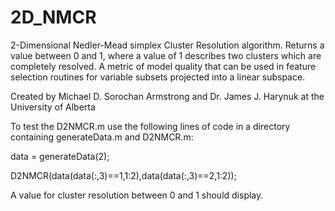 # 2D_NMCR
2-Dimensional Nedler-Mead simplex Cluster Resolution algorithm. Returns a value between 0 and 1, where a value of 1 describes two clusters which are completely resolved. A metric of model quality that can be used in feature selection routines for variable subsets projected into a linear subspace.

Created by Michael D. Sorochan Armstrong and Dr. James J. Harynuk at the University of Alberta

To test the D2NMCR.m use the following lines of code in a directory containing generateData.m and D2NMCR.m:

data = generateData(2);

D2NMCR(data(data(:,3)==1,1:2),data(data(:,3)==2,1:2));

A value for cluster resolution between 0 and 1 should display.

